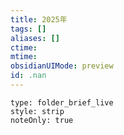 ```yaml
---
title: 2025年
tags: []
aliases: []
ctime: 
mtime: 
obsidianUIMode: preview
id: .nan
---
```


 
```ccard
type: folder_brief_live
style: strip
noteOnly: true
```
